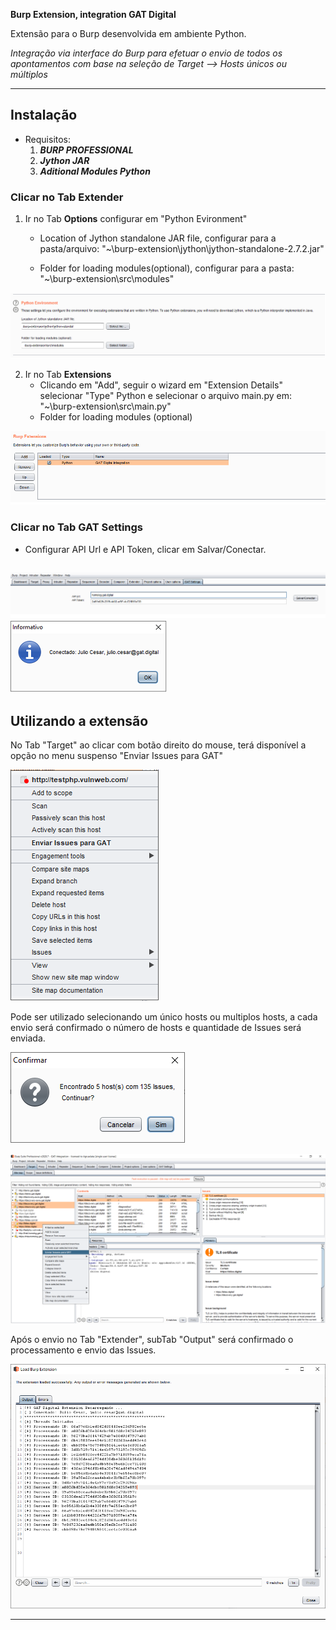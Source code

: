 **Burp Extension, integration GAT Digital**

Extensão para o Burp desenvolvida em ambiente Python.

*Integração via interface do Burp para efetuar o envio de todos os apontamentos com base na seleção de Target --> Hosts únicos ou múltiplos*

---

## Instalação

* Requisitos:
    1. ***BURP PROFESSIONAL***
    2. ***Jython JAR***
    3. ***Aditional Modules Python***

### Clicar no Tab **Extender**
1. Ir no Tab **Options** configurar em "Python Evironment"
    * Location of Jython standalone JAR file, configurar para a pasta/arquivo: "~\burp-extension\jython\jython-standalone-2.7.2.jar"

    * Folder for loading modules(optional), configurar para a pasta: "~\burp-extension\src\modules"

![Alt text](images/img-1.png?raw=true "Environment Configuração")

2. Ir no Tab **Extensions**
    * Clicando em "Add", seguir o wizard em "Extension Details"
    selecionar "Type" Python e selecionar o arquivo main.py em: "~\burp-extension\src\main.py"
    * Folder for loading modules (optional)

![Alt text](images/img-2.png?raw=true "Extension Configuração")

### Clicar no Tab **GAT Settings**
* Configurar API Url e API Token, clicar em Salvar/Conectar.

![Alt text](images/img-4.png?raw=true "API Configuração")
![Alt text](images/img-5.png?raw=true "API Conectado")
---

## Utilizando a extensão
No Tab "Target" ao clicar com botão direito do mouse, terá disponível a opção no menu suspenso "Enviar Issues para GAT"

![Alt text](images/img-6.png?raw=true "Menu Enviar")

Pode ser utilizado selecionando um único hosts ou multiplos hosts, a cada envio será confirmado o número de hosts e quantidade de Issues será enviada.

![Alt text](images/img-7.png?raw=true "Menu Enviar")

![Alt text](images/img-3.png?raw=true "Enviando Issues para GAT")

Após o envio no Tab "Extender", subTab "Output" será confirmado o processamento e envio das Issues.

![Alt text](images/img-8.png?raw=true "Enviando Issues para GAT")

---
